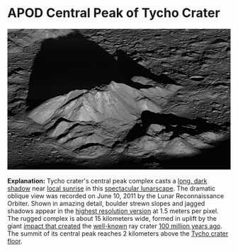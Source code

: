 # APOD Central Peak of Tycho Crater

![tychoCentralPeaks_lro950.jpeg](APOD%20Central%20Peak%20of%20Tycho%20Crater.assets/tychoCentralPeaks_lro950.jpeg)

**Explanation:**  Tycho crater's central peak complex casts a [long, dark shadow](https://apod.nasa.gov/apod/ap110705.html) near [local sunrise](https://apod.nasa.gov/apod/ap100327.html) in this [spectacular lunarscape](http://lroc.sese.asu.edu/news/?archives/411-Tycho-Central-Peak-Spectacular!.html). The dramatic oblique view was recorded on June 10, 2011 by the Lunar Reconnaissance Orbiter. Shown in amazing detail, boulder strewn slopes and jagged shadows appear in the [highest resolution version](http://wms.lroc.asu.edu/lroc_browse/view/M162350671) at 1.5 meters per pixel. The rugged complex is about 15 kilometers wide, formed in uplift by the giant [impact that created](http://www.lpi.usra.edu/lunar/missions/orbiter/lunar_orbiter/impact_crater/) the [well-known](https://apod.nasa.gov/apod/ap050305.html) ray crater [100 million years ago](http://www.lpi.usra.edu/lunar/lunar_flyovers/tycho_crater/). The summit of its central peak reaches 2 kilometers above the [Tycho crater floor](http://lroc.sese.asu.edu/news/?archives/166-The-Floor-of-Tycho--Constellation-Region-of-Interest.html).

